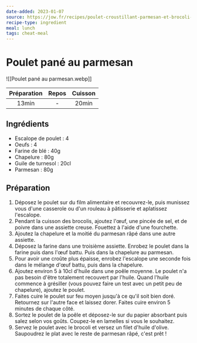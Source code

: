 ```yaml
---
date-added: 2023-01-07
source: https://jow.fr/recipes/poulet-croustillant-parmesan-et-brocoli-8j8ybmhk9hogkgqu11qb
recipe-type: ingredient
meal: lunch
tags: cheat-meal
---
```


# Poulet pané au parmesan

![[Poulet pané au parmesan.webp]]

| Préparation | Repos | Cuisson |
|:-----------:|:-----:|:-------:|
|    13min    |   -   |  20min  |

## Ingrédients

- Escalope de poulet : 4
- Oeufs : 4
- Farine de blé : 40g
- Chapelure : 80g
- Guile de turnesol : 20cl
- Parmesan : 80g

## Préparation

1. Déposez le poulet sur du film alimentaire et recouvrez-le, puis munissez vous d'une casserole ou d'un rouleau à pâtisserie et aplatissez l'escalope.
2. Pendant la cuisson des brocolis, ajoutez l'œuf, une pincée de sel, et de poivre dans une assiette creuse. Fouettez à l'aide d'une fourchette.
3. Ajoutez la chapelure et la moitié du parmesan râpé dans une autre assiette.
4. Déposez la farine dans une troisième assiette. Enrobez le poulet dans la farine puis dans l'œuf battu. Puis dans la chapelure au parmesan.
5. Pour avoir une croûte plus épaisse, enrobez l'escalope une seconde fois dans le mélange d'œuf battu, puis dans la chapelure.
6. Ajoutez environ 5 à 10cl d'huile dans une poêle moyenne. Le poulet n'a pas besoin d'être totalement recouvert par l'huile. Quand l'huile commence à grésiller (vous pouvez faire un test avec un petit peu de chapelure), ajoutez le poulet.
7. Faites cuire le poulet sur feu moyen jusqu'à ce qu'il soit bien doré. Retournez sur l'autre face et laissez dorer. Faites cuire environ 5 minutes de chaque côté.
8. Sortez le poulet de la poêle et déposez-le sur du papier absorbant puis salez selon vos goûts. Coupez-le en lamelles si vous le souhaitez.
9. Servez le poulet avec le brocoli et versez un filet d'huile d'olive. Saupoudrez le plat avec le reste de parmesan râpé, c'est prêt !

